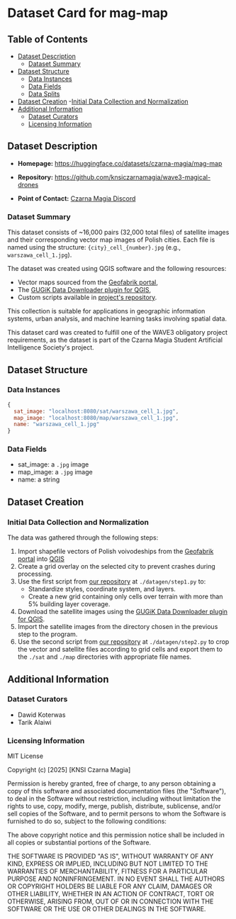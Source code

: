 # Dataset Card for mag-map

## Table of Contents

- [Dataset Description](#dataset-description)
  - [Dataset Summary](#dataset-summary)
- [Dataset Structure](#dataset-structure)
  - [Data Instances](#data-instances)
  - [Data Fields](#data-instances)
  - [Data Splits](#data-instances)
- [Dataset Creation](#dataset-creation)
  -[Initial Data Collection and Normalization](#initial-data-collection-and-normalization)
- [Additional Information](#additional-information)
  - [Dataset Curators](#dataset-curators)
  - [Licensing Information](#licensing-information)


## Dataset Description

-  **Homepage:** https://huggingface.co/datasets/czarna-magia/mag-map

-  **Repository:** https://github.com/knsiczarnamagia/wave3-magical-drones

-  **Point of Contact:** [Czarna Magia Discord](https://discord.com/invite/aVTeDfreSD)

### Dataset Summary

This dataset consists of ~16,000 pairs (32,000 total files) of satellite images and their corresponding vector map images of Polish cities. Each file is named using the structure: `{city}_cell_{number}.jpg` (e.g., `warszawa_cell_1.jpg`).

The dataset was created using QGIS software and the following resources:
- Vector maps sourced from the [Geofabrik portal](https://download.geofabrik.de/europe.html),
- The [GUGiK Data Downloader plugin for QGIS](https://plugins.qgis.org/plugins/pobieracz_danych_gugik/),
- Custom scripts available in [project's repository](https://github.com/knsiczarnamagia/wave3-magical-drones).

This collection is suitable for applications in geographic information systems, urban analysis, and machine learning tasks involving spatial data.

This dataset card was created to fulfill one of the WAVE3 obligatory project requirements, as the dataset is part of the Czarna Magia Student Artificial Intelligence Society's project.


## Dataset Structure

### Data Instances
```javascript  
{
  sat_image: "localhost:8080/sat/warszawa_cell_1.jpg",
  map_image: "localhost:8080/map/warszawa_cell_1.jpg",
  name: "warszawa_cell_1.jpg"
}
```
  
### Data Fields 

- sat_image: a `.jpg` image
- map_image: a `.jpg` image
- name: a string

## Dataset Creation
  
### Initial Data Collection and Normalization

The data was gathered through the following steps:

1. Import shapefile vectors of Polish voivodeships from the [Geofabrik portal](https://download.geofabrik.de/europe.html) into [QGIS](https://www.qgis.org)
2. Create a grid overlay on the selected city to prevent crashes during processing.
3. Use the first script from [our repository](https://github.com/knsiczarnamagia/wave3-magical-drones) at `./datagen/step1.py` to:
    - Standardize styles, coordinate system, and layers.
    - Create a new grid containing only cells over terrain with more than 5% building layer coverage.
4. Download the satellite images using the [GUGiK Data Downloader plugin for QGIS](https://plugins.qgis.org/plugins/pobieracz_danych_gugik/).
5. Import the satellite images from the directory chosen in the previous step to the program.
6. Use the second script from [our repository](https://github.com/knsiczarnamagia/wave3-magical-drones) at `./datagen/step2.py` to crop the vector and satellite files according to grid cells and export them to the `./sat` and `./map` directories with appropriate file names.

## Additional Information

### Dataset Curators

- Dawid Koterwas
- Tarik Alaiwi

### Licensing Information


MIT License

Copyright (c) [2025] [KNSI Czarna Magia]


Permission is hereby granted, free of charge, to any person obtaining a copy
of this software and associated documentation files (the "Software"), to deal
in the Software without restriction, including without limitation the rights
to use, copy, modify, merge, publish, distribute, sublicense, and/or sell
copies of the Software, and to permit persons to whom the Software is
furnished to do so, subject to the following conditions:

The above copyright notice and this permission notice shall be included in all
copies or substantial portions of the Software.

THE SOFTWARE IS PROVIDED "AS IS", WITHOUT WARRANTY OF ANY KIND, EXPRESS OR
IMPLIED, INCLUDING BUT NOT LIMITED TO THE WARRANTIES OF MERCHANTABILITY,
FITNESS FOR A PARTICULAR PURPOSE AND NONINFRINGEMENT. IN NO EVENT SHALL THE
AUTHORS OR COPYRIGHT HOLDERS BE LIABLE FOR ANY CLAIM, DAMAGES OR OTHER
LIABILITY, WHETHER IN AN ACTION OF CONTRACT, TORT OR OTHERWISE, ARISING FROM,
OUT OF OR IN CONNECTION WITH THE SOFTWARE OR THE USE OR OTHER DEALINGS IN THE
SOFTWARE.
